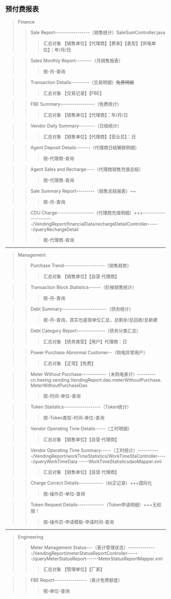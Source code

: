 ## 预付费报表
> Finance
>> Sale Report-----------------（销售统计）SaleSumController.java
>>> 汇总对象 【销售单位】【代理商】【费率】【表型】【供电单位】：年/月/日

>> Sales Monthly Report--------（月销售报表）
>>> 按-月-查询

>> Transaction Details---------（交易明细）~~免费明细~~
>>> 汇总对象 【交易记录】【FBE】

>> FBE Summary-----------------（免费统计）
>>> 汇总对象 【销售单位】【代理商】：年/月/日

>> Vendor Daily Summary--------（日结统计）
>>> 汇总对象 【销售单位】【代理商】【营业员】：日

>> Agent Deposit Details-------（代理商日结解款明细）
>>> 按-代理商-查询

>> Agent Sales and Recharge----（代理商销售充值总结）
>>> 按-代理商-查询

>> Sale Summary Report---------（销售总结报表）~~
>>> 按-月-查询

>> CDU Charge------------------（代理商充值明细）+++----------------------/VendingReport/financialData/rechargeDetailController------/queryRechargeDetail
>>> 按-代理商-查询

-----
> Management
>> Purchase Trend--------------------（销售趋势）
>>> 汇总对象 【销售单位】【自营·代理商】

>> Transaction Block Statistics------（阶梯销售统计）
>>> 按-月-查询

>> Debt Summary----------------------（债务统计）
>>> 按-月-查询，其实也是按单位汇总，总剩余/总回收/总新建

>> Debt Category Report--------------（债务分类汇总）
>>> 汇总对象 【债务类型】【用户】代理商：日

>> Power Purchase Abnormal Customer--（购电异常用户）
>>> 汇总对象 【正常】【免费】

>> Meter Without Purchase------------（未购电表计）---------cn.hexing.vending.VendingReport.dao.meterWithoutPurchase.MeterWithoutPurchaseDao
>>> 按-时间-单位-查询

>> Token Statistics------------------（Token统计）
>>> 按-Token类型-时间-单位-查询

>> Vendor Operating Time Details-----（工时明细）
>>> 汇总对象 【销售单位】【自营·代理商】

>> Vendor Operating Time Summary-----（工时统计）-----------/VendingReport/workTimeStatistics/WorkTimeStaController-----/queryWorkTimeData -----WorkTimeStatisticsdaoMapper.xml
>>> 汇总对象 【销售单位】【自营·代理商】

>> Charge Correct Details------------（纠正记录）+++国际化
>>> 按-操作员-单位-查询

>> Token Request Details-------------（Token申请明细）+++无权限！
>>> 按-操作员-申请模板-申请时间-查询

-----
> Engineering
>> Meter Management Status---（表计管理状态）--------------/VendingReport/meterStatusReportController------/queryMeterStatusReport------MeterStatusReportMapper.xml
>>> 汇总对象 【管理单位】【厂家】

>> FBE Report----------------（表计免费额度）
>>> 按-单位-查询